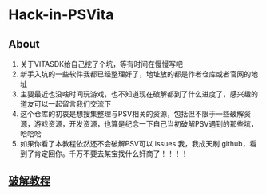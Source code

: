 # Hack-in-PSVita

## About

1.  关于VITASDK给自己挖了个坑，等有时间在慢慢写吧
2.  新手入坑的一些软件我都已经整理好了，地址放的都是作者仓库或者官网的地址
3.  主要最近也没啥时间玩游戏，也不知道现在破解都到了什么进度了，感兴趣的道友可以一起留言我们交流下
4.  这个仓库的初衷是想搜集整理与PSV相关的资源，包括但不限于一些破解资源，游戏资源，开发资源，也算是纪念一下自己当初破解PSV遇到的那些坑，哈哈哈
5.  如果你看了本教程依然还不会破解PSV可以 issues 我，我成天刷 github，看到了肯定回你。千万不要去某宝找什么奸商了！！！！

## [破解教程](https://github.com/Yggdrasill-7C9/awesome-psvita/raw/master/Hack-in-PSVita.md)

